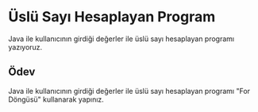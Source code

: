 # Üslü Sayı Hesaplayan Program

Java ile kullanıcının girdiği değerler ile üslü sayı hesaplayan programı yazıyoruz.

## Ödev
Java ile kullanıcının girdiği değerler ile üslü sayı hesaplayan programı "For Döngüsü" kullanarak yapınız.
